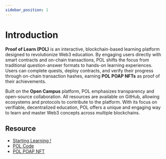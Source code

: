 ```yaml
---
sidebar_position: 1
---
```


# Introduction

**Proof of Learn (POL)** is an interactive, blockchain-based learning platform designed to revolutionize Web3 education. By engaging users directly with smart contracts and on-chain transactions, POL shifts the focus from traditional question-answer formats to hands-on learning experiences. Users can complete quests, deploy contracts, and verify their progress through on-chain transaction hashes, earning **POL POAP NFTs** as proof of their achievements.

Built on the **Open Campus** platform, POL emphasizes transparency and open-source collaboration. All resources are available on GitHub, allowing ecosystems and protocols to contribute to the platform. With its focus on verifiable, decentralized education, POL offers a unique and engaging way to learn and master Web3 concepts across multiple blockchains.

## Resource
- [Starting Learning !](https://pol.solide0x.tech/)
- [POL Code](https://github.com/solide-project/swayide)
- [POL POAP NFT](https://opencampus-codex.blockscout.com/token/0x9B6089b63BEb5812c388Df6cb3419490b4DF4d54)